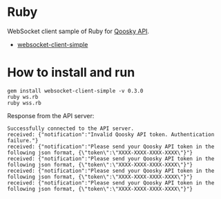 # Ruby

WebSocket client sample of Ruby for [Qoosky API](https://www.qoosky.io/help/api).

- [websocket-client-simple](https://github.com/shokai/websocket-client-simple)

# How to install and run

```
gem install websocket-client-simple -v 0.3.0
ruby ws.rb
ruby wss.rb
```

Response from the API server:

```
Successfully connected to the API server.
received: {"notification":"Invalid Qoosky API token. Authentication failure."}
received: {"notification":"Please send your Qoosky API token in the following json format, {\"token\":\"XXXX-XXXX-XXXX-XXXX\"}"}
received: {"notification":"Please send your Qoosky API token in the following json format, {\"token\":\"XXXX-XXXX-XXXX-XXXX\"}"}
received: {"notification":"Please send your Qoosky API token in the following json format, {\"token\":\"XXXX-XXXX-XXXX-XXXX\"}"}
received: {"notification":"Please send your Qoosky API token in the following json format, {\"token\":\"XXXX-XXXX-XXXX-XXXX\"}"}
```
